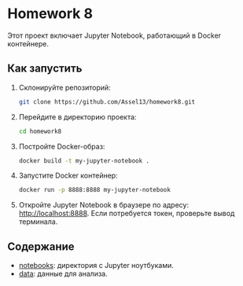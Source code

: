# Homework 8

Этот проект включает Jupyter Notebook, работающий в Docker контейнере.

## Как запустить

1. Склонируйте репозиторий:
    ```bash
    git clone https://github.com/Assel13/homework8.git
    ```

2. Перейдите в директорию проекта:
    ```bash
    cd homework8
    ```

3. Постройте Docker-образ:
    ```bash
    docker build -t my-jupyter-notebook .
    ```

4. Запустите Docker контейнер:
    ```bash
    docker run -p 8888:8888 my-jupyter-notebook
    ```

5. Откройте Jupyter Notebook в браузере по адресу: [http://localhost:8888](http://localhost:8888). Если потребуется токен, проверьте вывод терминала.

## Содержание

- [notebooks](./notebooks): директория с Jupyter ноутбуками.
- [data](./data): данные для анализа.
